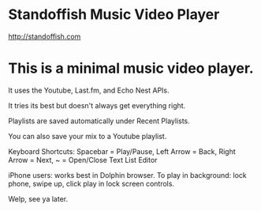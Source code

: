 Standoffish Music Video Player 
========
http://standoffish.com

# This is a minimal music video player.

It uses the Youtube, Last.fm, and Echo Nest APIs.  

It tries its best but doesn't always get everything right.  

Playlists are saved automatically under Recent Playlists.  

You can also save your mix to a Youtube playlist.

Keyboard Shortcuts: Spacebar = Play/Pause, Left Arrow = Back, Right Arrow = Next, ~ = Open/Close Text List Editor  

iPhone users: works best in Dolphin browser. To play in background: lock phone, swipe up, click play in lock screen controls.  

Welp, see ya later.
